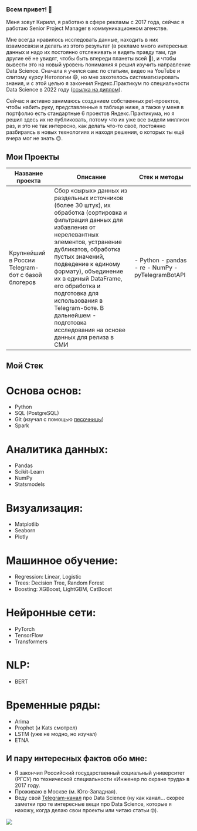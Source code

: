 ### Всем привет! 👋

Меня зовут Кирилл, я работаю в сфере рекламы с 2017 года, сейчас я работаю Senior Project Manager в коммуникационном агенстве.

Мне всегда нравилось исследовать данные, находить в них взаимосвязи и делать из этого результат (в рекламе много интересных данных и надо их постоянно отслеживать и видеть правду там, где другие её не увидят, чтобы быть впереди планеты всей 🙂), и чтобы вывести это на новый уровень понимания я решил изучить направление Data Science. Сначала я учился сам: по статьям, видео на YouTube и слитому курсу Нетологии 😄, но мне захотелось систематизировать знания, и с этой целью я закончил Яндекс.Практикум по специальности Data Science в 2022 году ([ссылка на диплом](https://drive.google.com/drive/folders/1DY9QuesYjoFWEUuczpfvV3AhUJ74alXc?usp=sharing)).

Сейчас я активно занимаюсь созданием собственных pet-проектов, чтобы набить руку, представленные в таблице ниже, а также у меня в портфолио есть стандартные 6 проектов Яндекс.Практикума, но я решил здесь их не публиковать, потому что их уже все видели миллион раз, и это не так интересно, как делать что-то своё, постоянно разбираясь в новых технологиях и находя решения, о которых ты ещё вчера мог не знать 🙃.

## Мои Проекты

| Название проекта | Описание | Стек и методы |
|-------------------|-------------------|--------------|
| Крупнейший в России Telegram-бот с базой блогеров | Сбор «сырых» данных из раздельных источников (более 30 штук), их обработка (сортировка и фильтрация данных для избавления от нерелевантных элементов, устранение дубликатов, обработка пустых значений, подведение к единому формату), объединение их в единый DataFrame, его обработка и подготовка для использования в Telegram-боте. В дальнейшем - подготовка исследования на основе данных для релиза в СМИ | - Python - pandas - re - NumPy - pyTelegramBotAPI |


## Мой Стек

# Основа основ:
- Python
- SQL (PostgreSQL)
- Git (изучал с помощью [песочницы](https://learngitbranching.js.org/?locale=ru_RU))
- Spark

# Аналитика данных:
- Pandas
- Scikit-Learn
- NumPy
- Statsmodels

# Визуализация:
- Matplotlib
- Seaborn
- Plotly

# Машинное обучение:
- Regression: Linear, Logistic
- Trees: Decision Tree, Random Forest
- Boosting: XGBoost, LightGBM, CatBoost

# Нейронные сети:
- PyTorch
- TensorFlow
- Transformers

# NLP:
- BERT

# Временные ряды:
- Arima
- Prophet (и Kats смотрел)
- LSTM (уже не модно, но изучал)
- ETNA



## И пару интересных фактов обо мне:

+ Я закончил Российский государственный социальный университет (РГСУ) по технической специальности «Инженер по охране труда» в 2017 году.
+ Проживаю в Москве (м. Юго-Западная).
+ Веду свой [Telegram-канал](https://t.me/Junior_and_DataScience) про Data Science (ну как канал... скорее заметки про те интересные вещи про Data Science, которые я нахожу, когда делаю свои проекты или читаю статьи 🤓).

![](https://komarev.com/ghpvc/?username=KirillinIT)
